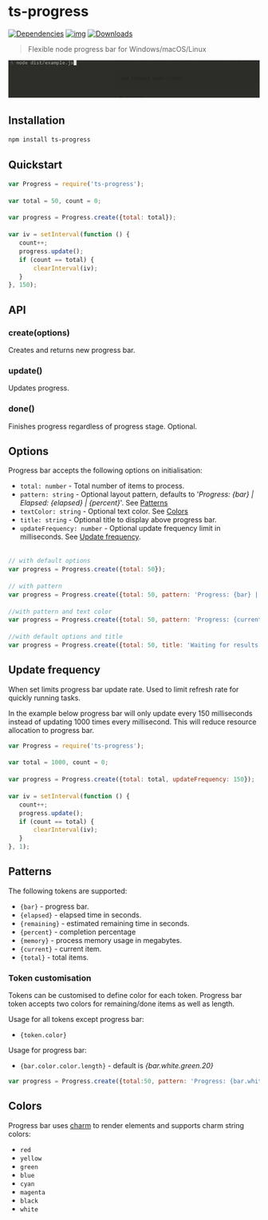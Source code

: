 # ts-progress

[![Dependencies](https://david-dm.org/agracio/ts-progress.svg)](https://david-dm.org/agracio/ts-progress#info=dependencies)
[![img](https://david-dm.org/agracio/ts-progress/dev-status.svg)](https://david-dm.org/agracio/ts-progress/#info=devDependencies)
[![Downloads](https://img.shields.io/npm/dm/ts-progress.svg)](https://img.shields.io/npm/dm/ts-progress.svg)

> Flexible node progress bar for Windows/macOS/Linux

![image](https://github.com/agracio/ts-progress/raw/master/screenshot.gif)
 
## Installation
```bash
npm install ts-progress
```
 
## Quickstart
 
 ```javascript
var Progress = require('ts-progress');

var total = 50, count = 0;

var progress = Progress.create({total: total});

var iv = setInterval(function () {
    count++;
    progress.update();
    if (count == total) {
        clearInterval(iv);
    }
}, 150);
 ```
## API

### create(options)

Creates and returns new progress bar.

### update() 

Updates progress. 

### done()

Finishes progress regardless of progress stage. Optional.
 
## Options
Progress bar accepts the following options on initialisation: 
* `total: number` - Total number of items to process.
* `pattern: string` - Optional layout pattern, defaults to '*Progress: {bar} | Elapsed: {elapsed} | {percent}*'. See [Patterns](#patterns)
* `textColor: string` - Optional text color. See [Colors](#colors)
* `title: string` - Optional title to display above progress bar.
* `updateFrequency: number` - Optional update frequency limit in milliseconds. See [Update frequency](#update-frequency).

```javascript

// with default options
var progress = Progress.create({total: 50});

// with pattern
var progress = Progress.create({total: 50, pattern: 'Progress: {bar} | Remaining: {remaining} | {percent} '});

//with pattern and text color
var progress = Progress.create({total: 50, pattern: 'Progress: {current}/{total} | Remaining: {remaining} | Elapsed: {elapsed} ', textColor: 'blue'});

//with default options and title
var progress = Progress.create({total: 50, title: 'Waiting for results'});

```

## Update frequency
When set limits progress bar update rate. Used to limit refresh rate for quickly running tasks.

In the example below progress bar will only update every 150 milliseconds instead of updating 1000 times every millisecond. This will reduce resource allocation to progress bar. 

 ```javascript
var Progress = require('ts-progress');

var total = 1000, count = 0;

var progress = Progress.create({total: total, updateFrequency: 150});

var iv = setInterval(function () {
    count++;
    progress.update();
    if (count == total) {
        clearInterval(iv);
    }
}, 1);
 ```
 
## Patterns
The following tokens are supported: 

* `{bar}` - progress bar.
* `{elapsed}` - elapsed time in seconds.
* `{remaining}` - estimated remaining time in seconds.
* `{percent}` - completion percentage
* `{memory}` - process memory usage in megabytes.
* `{current}` - current item.
* `{total}` - total items.

### Token customisation
Tokens can be customised to define color for each token. 
Progress bar  token accepts two colors for remaining/done items as well as length.

Usage for all tokens except progress bar:
* `{token.color}`

Usage for progress bar:
* `{bar.color.color.length}` - default is *{bar.white.green.20}*

```javascript
var progress = Progress.create({total:50, pattern: 'Progress: {bar.white.red.10} | Remaining: {remaining.red} | {percent.blue}'});
```

## Colors
Progress bar uses [charm](https://www.npmjs.com/package/charm) to render elements and supports charm string colors:
* `red`
* `yellow`
* `green`
* `blue`
* `cyan`
* `magenta`
* `black`
* `white`




